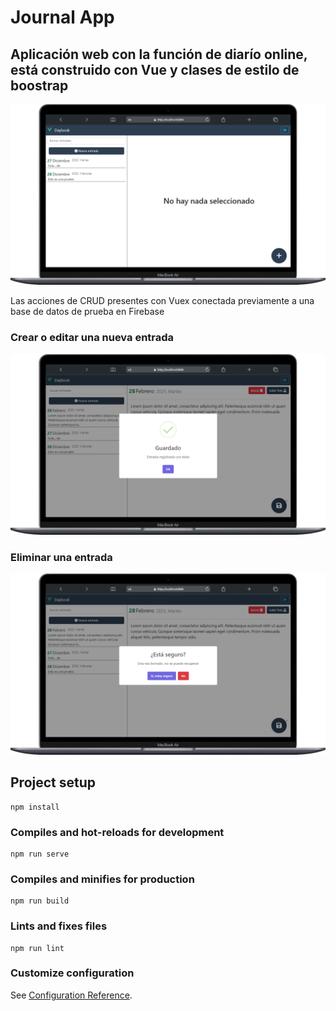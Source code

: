 # Journal App
## Aplicación web con la función de diarío online, está construido con Vue y clases de estilo de boostrap

![](https://github.com/urban-calderon/vue-journal-vuex/blob/main/public/demo1.png)

Las acciones de CRUD presentes con Vuex conectada previamente a una base de datos de prueba en Firebase

### Crear o editar una nueva entrada

![](https://github.com/urban-calderon/vue-journal-vuex/blob/main/public/demo2.png)

### Eliminar una entrada

![](https://github.com/urban-calderon/vue-journal-vuex/blob/main/public/demo3.png)

## Project setup
```
npm install
```

### Compiles and hot-reloads for development
```
npm run serve
```

### Compiles and minifies for production
```
npm run build
```

### Lints and fixes files
```
npm run lint
```

### Customize configuration
See [Configuration Reference](https://cli.vuejs.org/config/).
